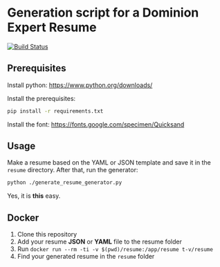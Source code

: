 # Generation script for a Dominion Expert Resume

[![Build Status](https://travis-ci.org/DominionExperts/de-resume.svg?branch=master)](https://travis-ci.org/DominionExperts/de-resume)

## Prerequisites

Install python: <https://www.python.org/downloads/>

Install the prerequisites:

``` bash
pip install -r requirements.txt
```

Install the font: <https://fonts.google.com/specimen/Quicksand>

## Usage

Make a resume based on the YAML or JSON template and save it in the `resume` directory.
After that, run the generator:

``` bash
python ./generate_resume_generator.py
```

Yes, it is __this__ easy.

## Docker

1. Clone this repository
2. Add your resume __JSON__ or __YAML__ file to the resume folder
3. Run `docker run --rm -ti -v $(pwd)/resume:/app/resume t-v/resume`
4. Find your generated resume in the `resume` folder

